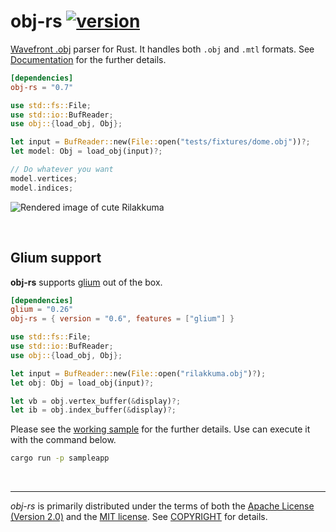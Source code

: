 obj-rs [![version]][crates.io]
========
[Wavefront .obj] parser for Rust. It handles both `.obj` and `.mtl` formats.
See [Documentation] for the further details.

```toml
[dependencies]
obj-rs = "0.7"
```
```rust
use std::fs::File;
use std::io::BufReader;
use obj::{load_obj, Obj};

let input = BufReader::new(File::open("tests/fixtures/dome.obj"))?;
let model: Obj = load_obj(input)?;

// Do whatever you want
model.vertices;
model.indices;
```

![Rendered image of cute Rilakkuma](https://simnalamburt.github.io/obj-rs/screenshot.png)

<br>

Glium support
--------
**obj-rs** supports [glium] out of the box.

```toml
[dependencies]
glium = "0.26"
obj-rs = { version = "0.6", features = ["glium"] }
```
```rust
use std::fs::File;
use std::io::BufReader;
use obj::{load_obj, Obj};

let input = BufReader::new(File::open("rilakkuma.obj")?);
let obj: Obj = load_obj(input)?;

let vb = obj.vertex_buffer(&display)?;
let ib = obj.index_buffer(&display)?;
```

Please see the [working sample] for the further details. Use can execute it with
the command below.
```bash
cargo run -p sampleapp
```

<br>

--------
*obj-rs* is primarily distributed under the terms of both the [Apache License
(Version 2.0)] and the [MIT license]. See [COPYRIGHT] for details.

[version]: https://badgen.net/crates/v/obj-rs
[crates.io]: https://crates.io/crates/obj-rs

[Wavefront .obj]: https://en.wikipedia.org/wiki/Wavefront_.obj_file
[Documentation]: https://docs.rs/obj-rs/
[glium]: https://github.com/tomaka/glium
[working sample]: sampleapp/src/main.rs

[MIT license]: LICENSE-MIT
[Apache License (Version 2.0)]: LICENSE-APACHE
[COPYRIGHT]: COPYRIGHT
